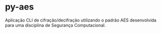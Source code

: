 # py-aes
Aplicação CLI de cifração/decifração utilizando o padrão AES desenvolvida para uma disciplina de Segurança Computacional. 
